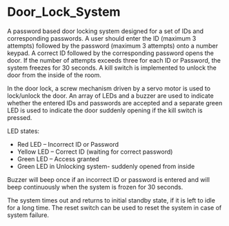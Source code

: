 # Door_Lock_System

A password based door locking system designed for a set of IDs and corresponding passwords. A user should enter the ID (maximum 3 attempts) followed by the password (maximum 3 attempts) onto a number keypad. A correct ID followed by the corresponding password opens the door. If the number of attempts exceeds three for each ID or Password, the system freezes for 30 seconds. A kill switch is implemented to unlock the door from the inside of the room.

In the door lock, a screw mechanism driven by a servo motor is used to lock/unlock the door. An array of LEDs and a buzzer are used to indicate whether the entered IDs and passwords are accepted and a separate green LED is used to indicate the door suddenly opening if the kill switch is pressed.

LED states:
* Red LED – Incorrect ID or Password
* Yellow LED – Correct ID (waiting for correct password)
* Green LED – Access granted
* Green LED in Unlocking system- suddenly opened from inside

Buzzer will beep once if an incorrect ID or password is entered and will beep continuously when the system is frozen for 30 seconds.

The system times out and returns to initial standby state, if it is left to idle for a long time. The reset switch can be used to reset the system in case of system failure.

